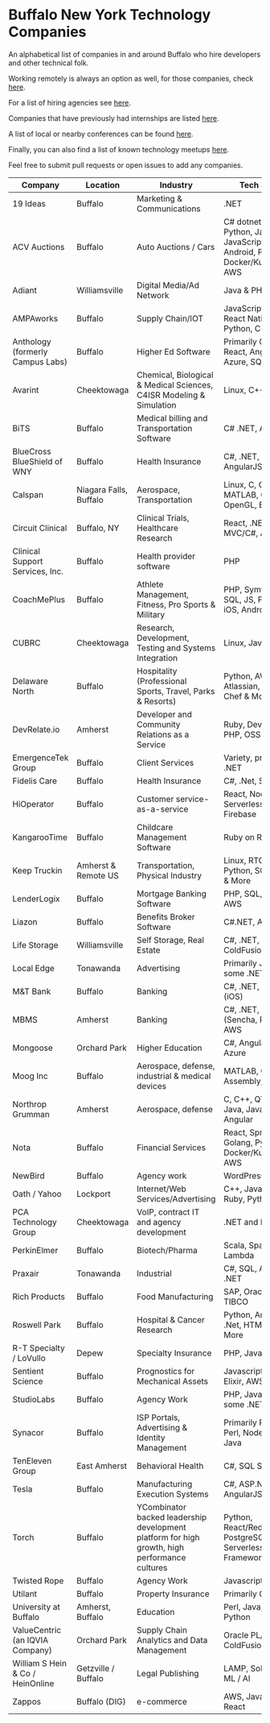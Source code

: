# Buffalo New York Technology Companies

An alphabetical list of companies in and around Buffalo who hire developers and other technical folk.

Working remotely is always an option as well, for those companies, check [here](https://github.com/lukasz-madon/awesome-remote-job).

For a list of hiring agencies see [here](Agencies.md).

Companies that have previously had internships are listed [here](Internships.md).

A list of local or nearby conferences can be found [here](Conferences.md).

Finally, you can also find a list of known technology meetups [here](Meetups.md).

Feel free to submit pull requests or open issues to add any companies.

| Company | Location | Industry | Tech Stack | Careers |
| ------- | -------- | -------- | ---------- | ------- |
| 19 Ideas | Buffalo | Marketing & Communications | .NET | https://19ideas.com/careers/ |
| ACV Auctions | Buffalo | Auto Auctions / Cars | C# dotnet core, Python, Java, JavaScript, iOS, Android, Perl, Docker/Kubernetes, AWS | https://acvauctions.bamboohr.com/jobs/ |
| Adiant | Williamsville | Digital Media/Ad Network | Java & PHP | https://www.adiant.com/careers/join-the-team/ |
| AMPAworks | Buffalo | Supply Chain/IOT | JavaScript, React, React Native, AWS, Python, C++ | https://www.ampaworks.com/ |
| Anthology (formerly Campus Labs) | Buffalo | Higher Ed Software | Primarily C# .NET, React, Angular, Azure, SQL | https://www.anthologyinc.com// |
| Avarint | Cheektowaga | Chemical, Biological & Medical Sciences, C4ISR Modeling & Simulation | Linux, C++ | http://www.avarint.com/careers.html |
| BiTS | Buffalo | Medical billing and Transportation Software | C# .NET, Azure | https://www.intelligentbits.com |
| BlueCross BlueShield of WNY | Buffalo | Health Insurance | C#, .NET, AngularJS, Web | https://www.bcbswny.com/content/WNYcareers.html |
| Calspan | Niagara Falls, Buffalo | Aerospace, Transportation | Linux, C, C++, MATLAB, Qt, OpenGL, Emedded | http://www.calspan.com/careers/ |
| Circuit Clinical | Buffalo, NY |  Clinical Trials, Healthcare Research | React, .NET, MVC/C#, Azure | https://www.circuitclinical.com/ | 
| Clinical Support Services, Inc. | Buffalo | Health provider software | PHP | http://csshealth.com/ |
| CoachMePlus | Buffalo | Athlete Management, Fitness, Pro Sports & Military | PHP, Symfony, SQL, JS, Polymer, iOS, Android, AWS | https://coachmeplus.com/ |
| CUBRC | Cheektowaga | Research, Development, Testing and Systems Integration | Linux, Java | http://www.cubrc.org/index.php/careers |
| Delaware North | Buffalo | Hospitality (Professional Sports, Travel, Parks & Resorts) | Python, AWS, Atlassian, Ansible, Chef & More | https://careers.delawarenorth.com |
| DevRelate.io | Amherst | Developer and Community Relations as a Service | Ruby, DevOps, PHP, OSS |
| EmergenceTek Group | Buffalo | Client Services | Variety, primarily .NET | http://www.emergencetek.com/contact |
| Fidelis Care | Buffalo | Health Insurance | C#, .Net, SQL, Web | https://www.fideliscare.org/Join-Our-Team |
| HiOperator | Buffalo | Customer service-as-a-service | React, NodeJS, Serverless, Firebase | http://hioperator.com/jobs |
| KangarooTime | Buffalo | Childcare Management Software | Ruby on Rails, AWS | https://kangarootime.com/contact.html |
| Keep Truckin | Amherst & Remote US | Transportation, Physical Industry | Linux, RTOSes, C, Python, SQL, AWS, & More | https://keeptruckin.com/careers |
| LenderLogix | Buffalo | Mortgage Banking Software | PHP, SQL, Python, AWS | https://lenderlogix.com |
| Liazon | Buffalo | Benefits Broker Software | C#.NET, AngularJS | http://liazon.com/about-us/careers/ |
| Life Storage | Williamsville | Self Storage, Real Estate | C#, .NET, SQL, ColdFusion, Web | https://www.lifestorage.com/company/career-opportunities/ |
| Local Edge | Tonawanda | Advertising | Primarily Java, some .NET | http://localedge.com |
| M&T Bank | Buffalo | Banking | C#, .NET, Mobile (iOS) | https://www.mtb.com/careers |
| MBMS | Amherst | Banking | C#, .NET, SQL, JS (Sencha, React), AWS | http://mbms.com/employment.html |
| Mongoose | Orchard Park | Higher Education | C#, Angular, Vue, Azure | https://www.mongooseresearch.com/careers |
| Moog Inc | Buffalo | Aerospace, defense, industrial & medical devices | MATLAB, C, Assembly, circuitry  | http://moog.com |
| Northrop Grumman | Amherst | Aerospace, defense | C, C++, QT, ADA, Java, Javascript, Angular| https://www.northropgrumman.com/Jobs/Buffalo/ |
| Nota | Buffalo | Financial Services | React, Spring Boot, Golang, Python, Docker/Kubernetes, AWS| https://careers.trustnota.com |
| NewBird | Buffalo | Agency work | WordPress | https://newbirddesign.com/ |
| Oath / Yahoo | Lockport | Internet/Web Services/Advertising | C++, Java, Perl, Ruby, Python | https://www.oath.com/careers/work-at-oath/ |
| PCA Technology Group | Cheektowaga | VoIP, contract IT and agency development | .NET and PHP | http://www.pcatechnologygroup.com |
| PerkinElmer | Buffalo | Biotech/Pharma | Scala, Spark, AWS Lambda | http://www.perkinelmer.com/corporate/careers/ |
| Praxair | Tonawanda | Industrial | C#, SQL, Angular, .NET | http://www.praxair.com/careers |
| Rich Products | Buffalo | Food Manufacturing | SAP, Oracle, .NET, TIBCO | https://careers.rich.com/ |
| Roswell Park | Buffalo | Hospital & Cancer Research | Python, Angular, .Net, HTML, R, & More  | https://www.roswellpark.org/careers |
| R-T Specialty / LoVullo | Depew | Specialty Insurance | PHP, JavaScript | https://rtspecialty.com/careers/ |
| Sentient Science | Buffalo | Prognostics for Mechanical Assets | Javascript, Python, Elixir, AWS, Linux | http://sentientscience.com/company/careers/ |
| StudioLabs | Buffalo | Agency Work | PHP, Javascript, some .NET | http://studiolabs.com/join |
| Synacor | Buffalo | ISP Portals, Advertising & Identity Management | Primarily PHP, with Perl, Node, Go & Java | https://www.synacor.com/ |
| TenEleven Group | East Amherst | Behavioral Health | C#, SQL Server  | https://www.10e11.com/careers |
| Tesla | Buffalo | Manufacturing Execution Systems | C#, ASP.NET MVC, AngularJS  | https://www.tesla.com/careers |
| Torch | Buffalo | YCombinator backed leadership development platform for high growth, high performance cultures  | Python, React/Redux, AWS, PostgreSQL, Serverless Framework | https://torch.io/careers/engineering |
| Twisted Rope | Buffalo | Agency Work | Javascript, PHP | http://twisted-rope.com/ |
| Utilant | Buffalo | Property Insurance | Primarily C#.NET | http://public.utilant.com/ |
| University at Buffalo | Amherst, Buffalo | Education | Perl, Java, Ruby, Python | https://www.ubjobs.buffalo.edu/ |
| ValueCentric (an IQVIA Company) | Orchard Park | Supply Chain Analytics and Data Management | Oracle PL/SQL, ColdFusion, React | https://jobs.iqvia.com/en-US/search?keywords=&location=Orchard%20Park,NY |
| William S Hein & Co / HeinOnline | Getzville / Buffalo | Legal Publishing | LAMP, Solr, NLP, ML / AI | https://home.heinonline.org/contact/careers/ |
| Zappos | Buffalo (DIG) | e-commerce | AWS, Java, Elixir, React | https://buffalo.zappos.biz |
